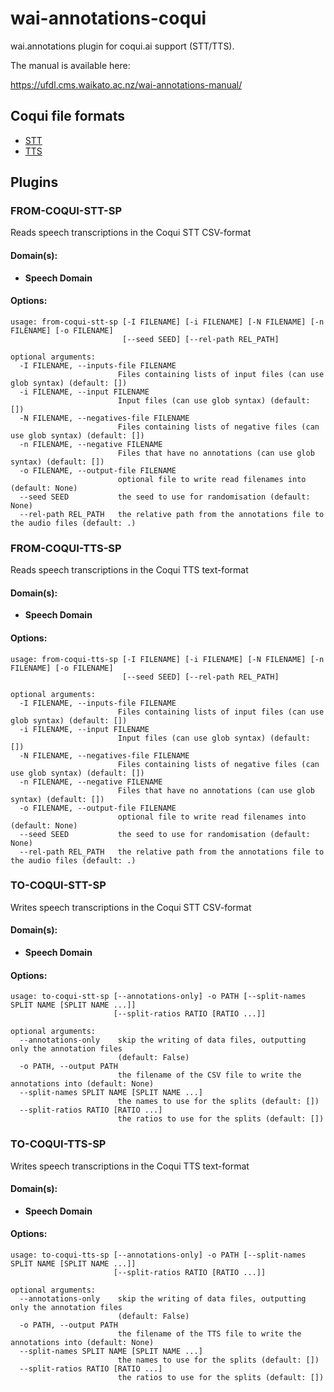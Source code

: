 # wai-annotations-coqui
wai.annotations plugin for coqui.ai support (STT/TTS).

The manual is available here:

https://ufdl.cms.waikato.ac.nz/wai-annotations-manual/


## Coqui file formats

* [STT](https://stt.readthedocs.io/en/latest/TRAINING_INTRO.html#training-on-your-own-data)
* [TTS](https://tts.readthedocs.io/en/latest/formatting_your_dataset.html)


## Plugins

### FROM-COQUI-STT-SP
Reads speech transcriptions in the Coqui STT CSV-format

#### Domain(s):
- **Speech Domain**

#### Options:
```
usage: from-coqui-stt-sp [-I FILENAME] [-i FILENAME] [-N FILENAME] [-n FILENAME] [-o FILENAME]
                         [--seed SEED] [--rel-path REL_PATH]

optional arguments:
  -I FILENAME, --inputs-file FILENAME
                        Files containing lists of input files (can use glob syntax) (default: [])
  -i FILENAME, --input FILENAME
                        Input files (can use glob syntax) (default: [])
  -N FILENAME, --negatives-file FILENAME
                        Files containing lists of negative files (can use glob syntax) (default: [])
  -n FILENAME, --negative FILENAME
                        Files that have no annotations (can use glob syntax) (default: [])
  -o FILENAME, --output-file FILENAME
                        optional file to write read filenames into (default: None)
  --seed SEED           the seed to use for randomisation (default: None)
  --rel-path REL_PATH   the relative path from the annotations file to the audio files (default: .)
```

### FROM-COQUI-TTS-SP
Reads speech transcriptions in the Coqui TTS text-format

#### Domain(s):
- **Speech Domain**

#### Options:
```
usage: from-coqui-tts-sp [-I FILENAME] [-i FILENAME] [-N FILENAME] [-n FILENAME] [-o FILENAME]
                         [--seed SEED] [--rel-path REL_PATH]

optional arguments:
  -I FILENAME, --inputs-file FILENAME
                        Files containing lists of input files (can use glob syntax) (default: [])
  -i FILENAME, --input FILENAME
                        Input files (can use glob syntax) (default: [])
  -N FILENAME, --negatives-file FILENAME
                        Files containing lists of negative files (can use glob syntax) (default: [])
  -n FILENAME, --negative FILENAME
                        Files that have no annotations (can use glob syntax) (default: [])
  -o FILENAME, --output-file FILENAME
                        optional file to write read filenames into (default: None)
  --seed SEED           the seed to use for randomisation (default: None)
  --rel-path REL_PATH   the relative path from the annotations file to the audio files (default: .)
```


### TO-COQUI-STT-SP
Writes speech transcriptions in the Coqui STT CSV-format

#### Domain(s):
- **Speech Domain**

#### Options:
```
usage: to-coqui-stt-sp [--annotations-only] -o PATH [--split-names SPLIT NAME [SPLIT NAME ...]]
                       [--split-ratios RATIO [RATIO ...]]

optional arguments:
  --annotations-only    skip the writing of data files, outputting only the annotation files
                        (default: False)
  -o PATH, --output PATH
                        the filename of the CSV file to write the annotations into (default: None)
  --split-names SPLIT NAME [SPLIT NAME ...]
                        the names to use for the splits (default: [])
  --split-ratios RATIO [RATIO ...]
                        the ratios to use for the splits (default: [])
```

### TO-COQUI-TTS-SP
Writes speech transcriptions in the Coqui TTS text-format

#### Domain(s):
- **Speech Domain**

#### Options:
```
usage: to-coqui-tts-sp [--annotations-only] -o PATH [--split-names SPLIT NAME [SPLIT NAME ...]]
                       [--split-ratios RATIO [RATIO ...]]

optional arguments:
  --annotations-only    skip the writing of data files, outputting only the annotation files
                        (default: False)
  -o PATH, --output PATH
                        the filename of the TTS file to write the annotations into (default: None)
  --split-names SPLIT NAME [SPLIT NAME ...]
                        the names to use for the splits (default: [])
  --split-ratios RATIO [RATIO ...]
                        the ratios to use for the splits (default: [])
```
